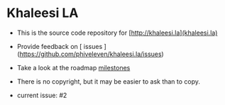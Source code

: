 # Khaleesi LA
* This is the source code repository for [http://khaleesi.la](khaleesi.la)
* Provide feedback on [ issues ] (https://github.com/phiveleven/khaleesi.la/issues)
* Take a look at the roadmap [ milestones ](https://github.com/phiveleven/khaleesi.la/issues/milestones)
* There is no copyright, but it may be easier to ask than to copy.

* current issue: #2


